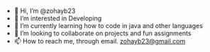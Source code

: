 - 👋 Hi, I’m @zohayb23
- 👀 I’m interested in Developing
- 🌱 I’m currently learning how to code in java and other languages
- 💞️ I’m looking to collaborate on projects and fun assignments 
- 📫 How to reach me, through email.
zohayb23@gmail.com

<!---
zohayb23/zohayb23 is a ✨ special ✨ repository because its `README.md` (this file) appears on your GitHub profile.
You can click the Preview link to take a look at your changes.
--->
